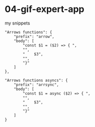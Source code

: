 # 04-gif-expert-app

my snippets 


	"Arrows functions": {
		"prefix": "arrow",
		"body": [
			"const $1 = ($2) => { ",
			"",
			"    $3",
			"",
			"}"
		]
	},

	"Arrows functions asyncs": {
		"prefix": "arrsync",
		"body": [
			"const $1 = async ($2) => { ",
			"",
			"    $3",
			"",
			"}"
		]
	}
